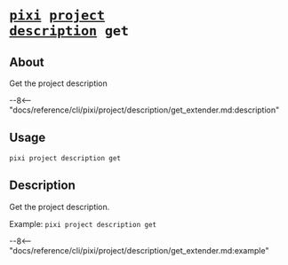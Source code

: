 # <code>[pixi](../../../pixi.md) [project](../../project.md) [description](../description.md) get</code>

## About
Get the project description

--8<-- "docs/reference/cli/pixi/project/description/get_extender.md:description"

## Usage
```
pixi project description get
```

## Description
Get the project description.

Example: `pixi project description get`


--8<-- "docs/reference/cli/pixi/project/description/get_extender.md:example"
